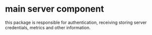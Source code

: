 
# main server component

this package is responsible for authentication, receiving storing server credentials, metrics and other information.
